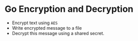 # Go Encryption and Decryption

* Encrypt text using `AES`
* Write encrypted message to a file 
* Decrypt this message using a shared secret. 